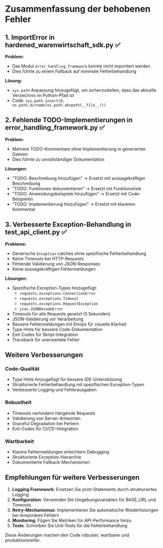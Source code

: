 # Zusammenfassung der behobenen Fehler

## 1. ImportError in hardened_warenwirtschaft_sdk.py ✅

**Problem:** 
- Das Modul `error_handling_framework` konnte nicht importiert werden
- Dies führte zu einem Fallback auf minimale Fehlerbehandlung

**Lösung:**
- `sys.path` Anpassung hinzugefügt, um sicherzustellen, dass das aktuelle Verzeichnis im Python-Pfad ist
- Code: `sys.path.insert(0, os.path.dirname(os.path.abspath(__file__)))`

## 2. Fehlende TODO-Implementierungen in error_handling_framework.py ✅

**Problem:**
- Mehrere TODO-Kommentare ohne Implementierung in generierten Dateien
- Dies führte zu unvollständiger Dokumentation

**Lösungen:**
- "TODO: Beschreibung hinzufügen" → Ersetzt mit aussagekräftiger Beschreibung
- "TODO: Funktionen dokumentieren" → Ersetzt mit Funktionsliste
- "TODO: Anwendungsbeispiele hinzufügen" → Ersetzt mit Code-Beispielen
- "TODO: Implementierung hinzufügen" → Ersetzt mit klarerem Kommentar

## 3. Verbesserte Exception-Behandlung in test_api_client.py ✅

**Probleme:**
- Generische `Exception` catches ohne spezifische Fehlerbehandlung
- Keine Timeouts bei HTTP-Requests
- Fehlende Validierung von JSON-Responses
- Keine aussagekräftigen Fehlermeldungen

**Lösungen:**
- Spezifische Exception-Types hinzugefügt:
  - `requests.exceptions.ConnectionError`
  - `requests.exceptions.Timeout`
  - `requests.exceptions.RequestException`
  - `json.JSONDecodeError`
- Timeouts für alle Requests gesetzt (5 Sekunden)
- JSON-Validierung vor Verarbeitung
- Bessere Fehlermeldungen mit Emojis für visuelle Klarheit
- Type Hints für bessere Code-Dokumentation
- Exit-Codes für Skript-Integration
- Traceback für unerwartete Fehler

## Weitere Verbesserungen

### Code-Qualität
- Type Hints hinzugefügt für bessere IDE-Unterstützung
- Strukturierte Fehlerbehandlung mit spezifischen Exception-Typen
- Verbesserte Logging und Fehlerausgaben

### Robustheit
- Timeouts verhindern hängende Requests
- Validierung von Server-Antworten
- Graceful Degradation bei Fehlern
- Exit-Codes für CI/CD-Integration

### Wartbarkeit
- Klarere Fehlermeldungen erleichtern Debugging
- Strukturierte Exception-Hierarchie
- Dokumentierte Fallback-Mechanismen

## Empfehlungen für weitere Verbesserungen

1. **Logging Framework**: Ersetzen Sie print-Statements durch strukturiertes Logging
2. **Konfiguration**: Verwenden Sie Umgebungsvariablen für BASE_URL und Timeouts
3. **Retry-Mechanismus**: Implementieren Sie automatische Wiederholungen bei temporären Fehlern
4. **Monitoring**: Fügen Sie Metriken für API-Performance hinzu
5. **Tests**: Schreiben Sie Unit-Tests für die Fehlerbehandlung

Diese Änderungen machen den Code robuster, wartbarer und produktionsreifer.
